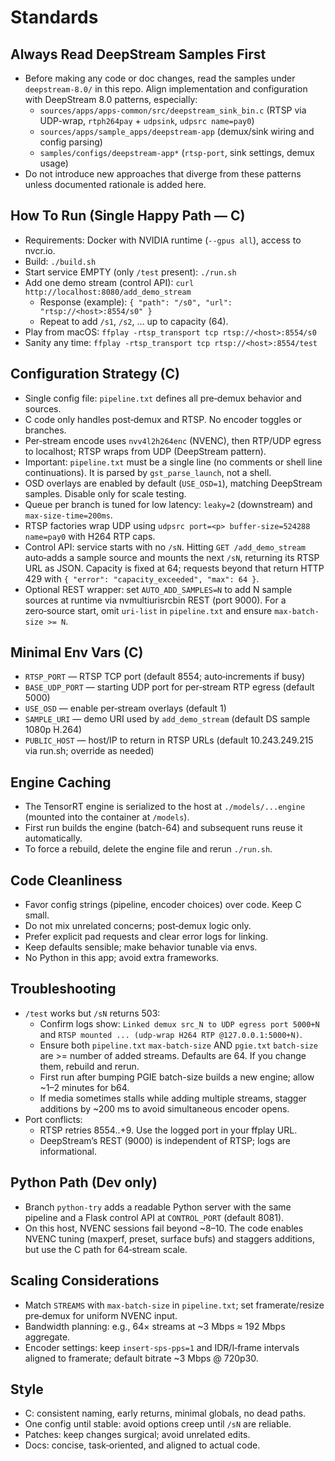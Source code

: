 # Standards

## Always Read DeepStream Samples First
- Before making any code or doc changes, read the samples under `deepstream-8.0/` in this repo. Align implementation and configuration with DeepStream 8.0 patterns, especially:
  - `sources/apps/apps-common/src/deepstream_sink_bin.c` (RTSP via UDP-wrap, `rtph264pay` + `udpsink`, `udpsrc name=pay0`)
  - `sources/apps/sample_apps/deepstream-app` (demux/sink wiring and config parsing)
  - `samples/configs/deepstream-app*` (`rtsp-port`, sink settings, demux usage)
- Do not introduce new approaches that diverge from these patterns unless documented rationale is added here.

## How To Run (Single Happy Path — C)
- Requirements: Docker with NVIDIA runtime (`--gpus all`), access to nvcr.io.
- Build: `./build.sh`
- Start service EMPTY (only `/test` present): `./run.sh`
- Add one demo stream (control API): `curl http://localhost:8080/add_demo_stream`
  - Response (example): `{ "path": "/s0", "url": "rtsp://<host>:8554/s0" }`
  - Repeat to add `/s1`, `/s2`, ... up to capacity (64).
- Play from macOS: `ffplay -rtsp_transport tcp rtsp://<host>:8554/s0`
- Sanity any time: `ffplay -rtsp_transport tcp rtsp://<host>:8554/test`

## Configuration Strategy (C)
- Single config file: `pipeline.txt` defines all pre‑demux behavior and sources.
- C code only handles post‑demux and RTSP. No encoder toggles or branches.
 - Per‑stream encode uses `nvv4l2h264enc` (NVENC), then RTP/UDP egress to localhost; RTSP wraps from UDP (DeepStream pattern).
 - Important: `pipeline.txt` must be a single line (no comments or shell line continuations). It is parsed by `gst_parse_launch`, not a shell.
 - OSD overlays are enabled by default (`USE_OSD=1`), matching DeepStream samples. Disable only for scale testing.
 - Queue per branch is tuned for low latency: `leaky=2` (downstream) and `max-size-time=200ms`.
 - RTSP factories wrap UDP using `udpsrc port=<p> buffer-size=524288 name=pay0` with H264 RTP caps.
 - Control API: service starts with no `/sN`. Hitting `GET /add_demo_stream` auto‑adds a sample source and mounts the next `/sN`, returning its RTSP URL as JSON. Capacity is fixed at 64; requests beyond that return HTTP 429 with `{ "error": "capacity_exceeded", "max": 64 }`.
 - Optional REST wrapper: set `AUTO_ADD_SAMPLES=N` to add N sample sources at runtime via nvmultiurisrcbin REST (port 9000). For a zero‑source start, omit `uri-list` in `pipeline.txt` and ensure `max-batch-size >= N`.

## Minimal Env Vars (C)
- `RTSP_PORT` — RTSP TCP port (default 8554; auto‑increments if busy)
- `BASE_UDP_PORT` — starting UDP port for per‑stream RTP egress (default 5000)
- `USE_OSD` — enable per‑stream overlays (default 1)
- `SAMPLE_URI` — demo URI used by `add_demo_stream` (default DS sample 1080p H.264)
- `PUBLIC_HOST` — host/IP to return in RTSP URLs (default 10.243.249.215 via run.sh; override as needed)

## Engine Caching
- The TensorRT engine is serialized to the host at `./models/...engine` (mounted into the container at `/models`).
- First run builds the engine (batch-64) and subsequent runs reuse it automatically.
- To force a rebuild, delete the engine file and rerun `./run.sh`.

## Code Cleanliness
- Favor config strings (pipeline, encoder choices) over code. Keep C small.
- Do not mix unrelated concerns; post‑demux logic only.
- Prefer explicit pad requests and clear error logs for linking.
- Keep defaults sensible; make behavior tunable via envs.
- No Python in this app; avoid extra frameworks.

## Troubleshooting
- `/test` works but `/sN` returns 503:
  - Confirm logs show: `Linked demux src_N to UDP egress port 5000+N` and `RTSP mounted ... (udp-wrap H264 RTP @127.0.0.1:5000+N)`.
  - Ensure both `pipeline.txt` `max-batch-size` AND `pgie.txt` `batch-size` are >= number of added streams. Defaults are 64. If you change them, rebuild and rerun.
  - First run after bumping PGIE batch-size builds a new engine; allow ~1–2 minutes for b64.
  - If media sometimes stalls while adding multiple streams, stagger additions by ~200 ms to avoid simultaneous encoder opens.
- Port conflicts:
  - RTSP retries 8554..+9. Use the logged port in your ffplay URL.
  - DeepStream’s REST (9000) is independent of RTSP; logs are informational.

## Python Path (Dev only)
- Branch `python-try` adds a readable Python server with the same pipeline and a Flask control API at `CONTROL_PORT` (default 8081).
- On this host, NVENC sessions fail beyond ~8–10. The code enables NVENC tuning (maxperf, preset, surface bufs) and staggers additions, but use the C path for 64‑stream scale.

## Scaling Considerations
- Match `STREAMS` with `max-batch-size` in `pipeline.txt`; set framerate/resize pre‑demux for uniform NVENC input.
- Bandwidth planning: e.g., 64× streams at ~3 Mbps ≈ 192 Mbps aggregate.
- Encoder settings: keep `insert-sps-pps=1` and IDR/I‑frame intervals aligned to framerate; default bitrate ~3 Mbps @ 720p30.

## Style
- C: consistent naming, early returns, minimal globals, no dead paths.
- One config until stable: avoid options creep until `/sN` are reliable.
- Patches: keep changes surgical; avoid unrelated edits.
- Docs: concise, task‑oriented, and aligned to actual code.
